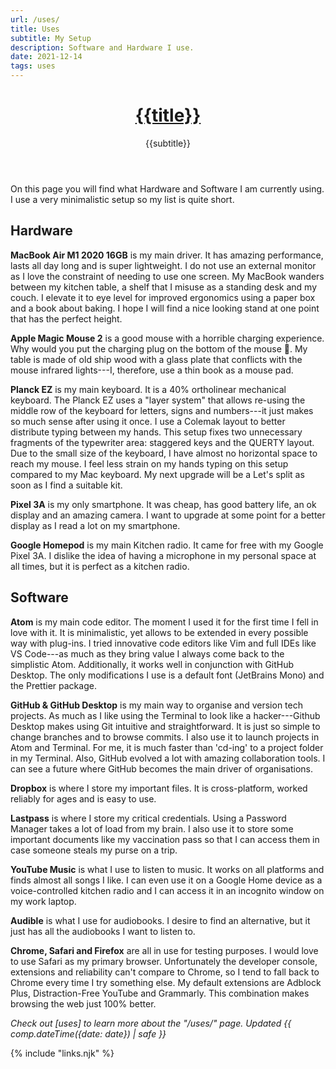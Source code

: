 ```yaml
---
url: /uses/
title: Uses
subtitle: My Setup
description: Software and Hardware I use.
date: 2021-12-14
tags: uses
---
```


<header>

# [{{title}}](/)

{{subtitle}}

</header><section>

On this page you will find what Hardware and Software I am currently using. I use a very minimalistic setup so my list is quite short.

</section><section>

## Hardware

**MacBook Air M1 2020 16GB** is my main driver. It has amazing performance, lasts all day long and is super lightweight. I do not use an external monitor as I love the constraint of needing to use one screen. My MacBook wanders between my kitchen table, a shelf that I misuse as a standing desk and my couch. I elevate it to eye level for improved ergonomics using a paper box and a book about baking. I hope I will find a nice looking stand at one point that has the perfect height.

**Apple Magic Mouse 2** is a good mouse with a horrible charging experience. Why would you put the charging plug on the bottom of the mouse 🙈. My table is made of old ship wood with a glass plate that conflicts with the mouse infrared lights---I, therefore, use a thin book as a mouse pad.

**Planck EZ** is my main keyboard. It is a 40% ortholinear mechanical keyboard. The Planck EZ uses a "layer system" that allows re-using the middle row of the keyboard for letters, signs and numbers---it just makes so much sense after using it once. I use a Colemak layout to better distribute typing between my hands. This setup fixes two unnecessary fragments of the typewriter area: staggered keys and the QUERTY layout. Due to the small size of the keyboard, I have almost no horizontal space to reach my mouse. I feel less strain on my hands typing on this setup compared to my Mac keyboard. My next upgrade will be a Let's split as soon as I find a suitable kit.

**Pixel 3A** is my only smartphone. It was cheap, has good battery life, an ok display and an amazing camera. I want to upgrade at some point for a better display as I read a lot on my smartphone.

**Google Homepod** is my main Kitchen radio. It came for free with my Google Pixel 3A. I dislike the idea of having a microphone in my personal space at all times, but it is perfect as a kitchen radio.

</section><section>

## Software

**Atom** is my main code editor. The moment I used it for the first time I fell in love with it. It is minimalistic, yet allows to be extended in every possible way with plug-ins. I tried innovative code editors like Vim and full IDEs like VS Code---as much as they bring value I always come back to the simplistic Atom. Additionally, it works well in conjunction with GitHub Desktop. The only modifications I use is a default font (JetBrains Mono) and the Prettier package.

**GitHub & GitHub Desktop** is my main way to organise and version tech projects. As much as I like using the Terminal to look like a hacker---Github Desktop makes using Git intuitive and straightforward. It is just so simple to change branches and to browse commits. I also use it to launch projects in Atom and Terminal. For me, it is much faster than 'cd-ing' to a project folder in my Terminal. Also, GitHub evolved a lot with amazing collaboration tools. I can see a future where GitHub becomes the main driver of organisations.

**Dropbox** is where I store my important files. It is cross-platform, worked reliably for ages and is easy to use.

**Lastpass** is where I store my critical credentials. Using a Password Manager takes a lot of load from my brain. I also use it to store some important documents like my vaccination pass so that I can access them in case someone steals my purse on a trip.

**YouTube Music** is what I use to listen to music. It works on all platforms and finds almost all songs I like. I can even use it on a Google Home device as a voice-controlled kitchen radio and I can access it in an incognito window on my work laptop.

**Audible** is what I use for audiobooks. I desire to find an alternative, but it just has all the audiobooks I want to listen to.

**Chrome, Safari and Firefox** are all in use for testing purposes. I would love to use Safari as my primary browser. Unfortunately the developer console, extensions and reliability can't compare to Chrome, so I tend to fall back to Chrome every time I try something else. My default extensions are Adblock Plus, Distraction-Free YouTube and Grammarly. This combination makes browsing the web just 100% better.

</section><footer>

_Check out [uses] to learn more about the "/uses/" page. Updated {{ comp.dateTime({date: date}) | safe }}_

</footer>

{% include "links.njk" %}
